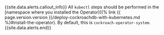 {{site.data.alerts.callout_info}}
All `kubectl` steps should be performed in the [namespace where you installed the Operator]({% link {{ page.version.version }}/deploy-cockroachdb-with-kubernetes.md %}#install-the-operator). By default, this is `cockroach-operator-system`.
{{site.data.alerts.end}}